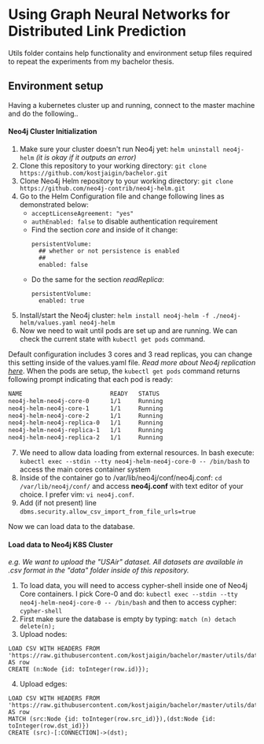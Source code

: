 # Using Graph Neural Networks for Distributed Link Prediction

Utils folder contains help functionality and environment setup files required to repeat the experiments from my bachelor thesis. 

## Environment setup
Having a kubernetes cluster up and running, connect to the master machine and do the following..

#### Neo4j Cluster Initialization

1. Make sure your cluster doesn't run Neo4j yet: ```helm uninstall neo4j-helm``` *(it is okay if it outputs an error)*
2. Clone this repository to your working directory: ```git clone https://github.com/kostjaigin/bachelor.git```
3. Clone Neo4j Helm repository to your working directory: ```git clone https://github.com/neo4j-contrib/neo4j-helm.git```
4. Go to the Helm Configuration file and change following lines as demonstrated below:
    - ```acceptLicenseAgreement: "yes"```
    - ```authEnabled: false``` to disable authentication requirement
    - Find the section *core* and inside of it change:
      ```
      persistentVolume:
        ## whether or not persistence is enabled
        ##
        enabled: false
      ```
    - Do the same for the section *readReplica*:
      ```
      persistentVolume:
        enabled: true
      ```
5. Install/start the Neo4j cluster: ```helm install neo4j-helm -f ./neo4j-helm/values.yaml neo4j-helm```
6. Now we need to wait until pods are set up and are running. We can check the current state with ```kubectl get pods``` command.

Default configuration includes 3 cores and 3 read replicas, you can change this setting inside of the values.yaml file. *Read more about Neo4j replication [here](https://neo4j.com/docs/operations-manual/current/clustering/)*. 
When the pods are setup, the ```kubectl get pods``` command returns following prompt indicating that each pod is ready:
```bash
NAME                         READY   STATUS                      
neo4j-helm-neo4j-core-0      1/1     Running                        
neo4j-helm-neo4j-core-1      1/1     Running                        
neo4j-helm-neo4j-core-2      1/1     Running                        
neo4j-helm-neo4j-replica-0   1/1     Running   
neo4j-helm-neo4j-replica-1   1/1     Running                        
neo4j-helm-neo4j-replica-2   1/1     Running                        
```
7. We need to allow data loading from external resources. In bash execute: ```kubectl exec --stdin --tty neo4j-helm-neo4j-core-0 -- /bin/bash``` to access the main cores container system
8. Inside of the container go to /var/lib/neo4j/conf/neo4j.conf: ```cd /var/lib/neo4j/conf/``` and access **neo4j.conf** with text editor of your choice. I prefer vim: ```vi neo4j.conf```.
9. Add (if not present) line ```dbms.security.allow_csv_import_from_file_urls=true```

Now we can load data to the database.

#### Load data to Neo4j K8S Cluster
*e.g. We want to upload the "USAir" dataset. All datasets are available in .csv format in the "data" folder inside of this repository.*

1. To load data, you will need to access cypher-shell inside one of Neo4j Core containers. I pick Core-0 and do: ```kubectl exec --stdin --tty neo4j-helm-neo4j-core-0 -- /bin/bash``` and then to access cypher: ```cypher-shell```
2. First make sure the database is empty by typing: ```match (n) detach delete(n);```
3. Upload nodes:
```cypher
LOAD CSV WITH HEADERS FROM 'https://raw.githubusercontent.com/kostjaigin/bachelor/master/utils/data/USAir_nodes.csv' AS row
CREATE (n:Node {id: toInteger(row.id)});
```
4. Upload edges:
```cypher
LOAD CSV WITH HEADERS FROM 'https://raw.githubusercontent.com/kostjaigin/bachelor/master/utils/data/USAir_edges.csv' AS row
MATCH (src:Node {id: toInteger(row.src_id)}),(dst:Node {id: toInteger(row.dst_id)})
CREATE (src)-[:CONNECTION]->(dst);
```

